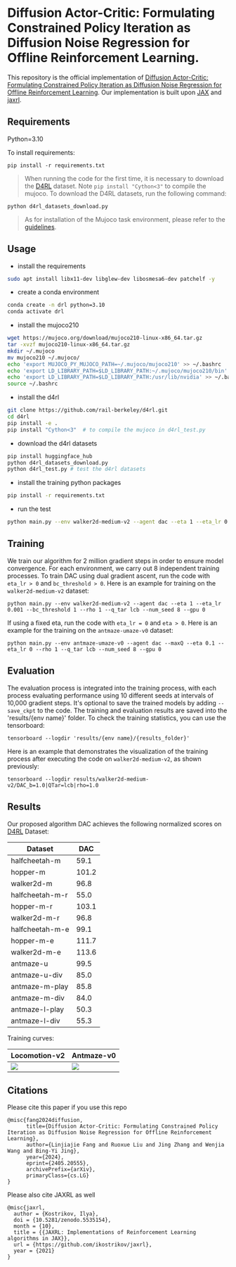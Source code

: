 # Diffusion Actor-Critic: Formulating Constrained Policy Iteration as Diffusion Noise Regression for Offline Reinforcement Learning.

This repository is the official implementation of 
[Diffusion Actor-Critic: Formulating Constrained Policy Iteration as Diffusion Noise Regression for Offline Reinforcement Learning](https://arxiv.org/abs/2405.20555).
Our implementation is built upon [JAX](https://github.com/ikostrikov/jaxrl) and [jaxrl](https://github.com/ikostrikov/jaxrl). 

## Requirements

Python=3.10

To install requirements:

```setup
pip install -r requirements.txt
```

>When running the code for the first time, it is necessary to download the [D4RL](https://github.com/digital-brain-sh/d4rl) dataset.
> Note `pip install "Cython<3"` to compile the mujoco.
> To download the D4RL datasets, run the following command:
```download
python d4rl_datasets_download.py
```
> As for installation of the Mujoco task environment, please refer to the [guidelines](https://ivanvoid.github.io/voidlog.github.io/2022/05/27/d4rl_installation.html).

## Usage

* install the requirements
```bash
sudo apt install libx11-dev libglew-dev libosmesa6-dev patchelf -y
```

* create a conda environment
```bash
conda create -n drl python=3.10
conda activate drl
```

* install the mujoco210
```bash
wget https://mujoco.org/download/mujoco210-linux-x86_64.tar.gz
tar -xvzf mujoco210-linux-x86_64.tar.gz
mkdir ~/.mujoco
mv mujoco210 ~/.mujoco/
echo 'export MUJOCO_PY_MUJOCO_PATH=~/.mujoco/mujoco210' >> ~/.bashrc
echo 'export LD_LIBRARY_PATH=$LD_LIBRARY_PATH:~/.mujoco/mujoco210/bin' >> ~/.bashrc
echo 'export LD_LIBRARY_PATH=$LD_LIBRARY_PATH:/usr/lib/nvidia' >> ~/.bashrc
source ~/.bashrc
```

* install the d4rl
```bash
git clone https://github.com/rail-berkeley/d4rl.git
cd d4rl
pip install -e .
pip install "Cython<3"  # to compile the mujoco in d4rl_test.py
```

* download the d4rl datasets
```bash
pip install huggingface_hub
python d4rl_datasets_download.py
python d4rl_test.py # test the d4rl datasets
```

* install the training python packages
```bash
pip install -r requirements.txt
```

* run the test
```bash
python main.py --env walker2d-medium-v2 --agent dac --eta 1 --eta_lr 0.001 --bc_threshold 1 --rho 1 --q_tar lcb --num_seed 1 --gpu 0 --test
``` 

## Training
We train our algorithm for 2 million gradient steps in order to ensure model convergence. 
For each environment, we carry out 8 independent training processes.
To train DAC using dual gradient ascent, run the code with `eta_lr > 0` and `bc_threshold > 0`. 
Here is an example for training on the `walker2d-medium-v2` dataset:

```train
python main.py --env walker2d-medium-v2 --agent dac --eta 1 --eta_lr 0.001 --bc_threshold 1 --rho 1 --q_tar lcb --num_seed 8 --gpu 0
```

If using a fixed eta, run the code with `eta_lr = 0` and `eta > 0`. 
Here is an example for the training on the `antmaze-umaze-v0` dataset:

```train
python main.py --env antmaze-umaze-v0 --agent dac --maxQ --eta 0.1 --eta_lr 0 --rho 1 --q_tar lcb --num_seed 8 --gpu 0
```

## Evaluation

The evaluation process is integrated into the training process, 
with each process evaluating performance using 10 different seeds at intervals of 10,000 gradient steps. It's optional 
to save the trained models by adding `--save_ckpt` to the code. The training and evaluation results are saved into the 'results/{env name}' folder.
To check the training statistics, you can use the tensorboard:
```
tensorboard --logdir 'results/{env name}/{results_folder}'
```
Here is an example that demonstrates the visualization of the training process after executing the code on `walker2d-medium-v2`, as shown previously:
```
tensorboard --logdir results/walker2d-medium-v2/DAC_b=1.0|QTar=lcb|rho=1.0
```

## Results

Our proposed algorithm DAC achieves the following normalized scores on [D4RL](https://github.com/digital-brain-sh/d4rl) Dataset:

| Dataset              | DAC   |
|----------------------|-------|
| halfcheetah-m        | 59.1  |
| hopper-m             | 101.2 |
| walker2d-m           | 96.8  |
| halfcheetah-m-r      | 55.0  |
| hopper-m-r           | 103.1 |
| walker2d-m-r         | 96.8  |
| halfcheetah-m-e      | 99.1  |
| hopper-m-e           | 111.7 |
| walker2d-m-e         | 113.6 |
| antmaze-u            | 99.5  |
| antmaze-u-div        | 85.0  |
| antmaze-m-play       | 85.8  |
| antmaze-m-div        | 84.0  |
| antmaze-l-play       | 50.3  |
| antmaze-l-div        | 55.3  |


Training curves:

| Locomotion-v2              | Antmaze-v0              |
|----------------------------|-------------------------|
| ![](locomotion_curves.svg) | ![](antmaze_curves.svg) |



## Citations

Please cite this paper if you use this repo

```
@misc{fang2024diffusion,
      title={Diffusion Actor-Critic: Formulating Constrained Policy Iteration as Diffusion Noise Regression for Offline Reinforcement Learning}, 
      author={Linjiajie Fang and Ruoxue Liu and Jing Zhang and Wenjia Wang and Bing-Yi Jing},
      year={2024},
      eprint={2405.20555},
      archivePrefix={arXiv},
      primaryClass={cs.LG}
}
```

Please also cite JAXRL as well
```
@misc{jaxrl,
  author = {Kostrikov, Ilya},
  doi = {10.5281/zenodo.5535154},
  month = {10},
  title = {{JAXRL: Implementations of Reinforcement Learning algorithms in JAX}},
  url = {https://github.com/ikostrikov/jaxrl},
  year = {2021}
}
```